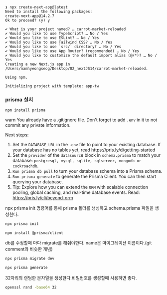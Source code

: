 ```
❯ npx create-next-app@latest
Need to install the following packages:
create-next-app@14.2.7
Ok to proceed? (y) y

✔ What is your project named? … carrot-market-reloaded
✔ Would you like to use TypeScript? … No / Yes
✔ Would you like to use ESLint? … No / Yes
✔ Would you like to use Tailwind CSS? … No / Yes
✔ Would you like to use `src/` directory? … No / Yes
✔ Would you like to use App Router? (recommended) … No / Yes
✔ Would you like to customize the default import alias (@/*)? … No / Yes
Creating a new Next.js app in /Users/namhyeongseog/Desktop/02_nextJS14/carrot-market-reloaded.

Using npm.

Initializing project with template: app-tw
```

### prisma 설치

```bash
npm install prisma
```

warn You already have a .gitignore file. Don't forget to add `.env` in it to not commit any private information.

Next steps:

1. Set the `DATABASE_URL` in the `.env` file to point to your existing database. If your database has no tables yet, read https://pris.ly/d/getting-started
2. Set the `provider` of the `datasourc`e block in `schema.prisma` to match your database: `postgresql, mysql, sqlite, sqlserver, mongodb or cockroachdb`.
3. `Run prisma db pull` to turn your database schema into a Prisma schema.
4. `Run prisma generate` to generate the Prisma Client. You can then start querying your database.
5. Tip: Explore how you can extend the `ORM` with scalable connection pooling, global caching, and real-time database events. Read: https://pris.ly/cli/beyond-orm

npx prisma init 명령어를 통해 prisma 폴더를 생성하고 schema.prisma 파일을 생성한다.

```bash
npx prisma init
```

```
npm install @prisma/client
```

db를 수정할때 마다 migrate를 해줘야한다. name은 마이그레이션 이름이다.(git comment와 비슷한 개념)

```bash
npx prisma migrate dev
```

```bash
npx prisma generate
```

32자리의 랜덤한 문자열을 생성한다.비밀번호를 생성할때 사용하면 좋다.

```bash
openssl rand -base64 32
```
